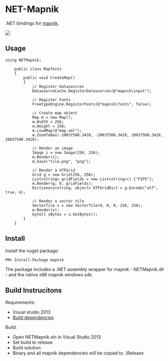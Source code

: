 NET-Mapnik
==========

.NET bindings for [mapnik](https://github.com/mapnik/mapnik).

[![](http://img.shields.io/nuget/v/mapnik.svg?style=flat-square)](https://www.nuget.org/packages/mapnik/)

Usage
-------
```
using NETMapnik;

    public class MapTests
    {
        public void CreateMap()
        {
            // Register Datasources
            DatasourceCache.RegisterDatasources(@"mapnik\input");

            // Register Fonts
            FreetypeEngine.RegisterFonts(@"mapnik\fonts", false);
            
            // Create map object
            Map m = new Map();
            m.Width = 256;
            m.Height = 256;
            m.LoadMap(@"map.xml");
            m.ZoomToBox(-20037508.3428, -20037508.3428, 20037508.3428, 20037508.3428);
            
            // Render an image
            Image i = new Image(256, 256);
            m.Render(i);
            m.Save("tile.png", "png");
            
            // Render a UTFGrid
            Grid g = new Grid(256, 256);
            List<string> gridFields = new List<string>() {"FIPS"};
            m.Render(g, 0, gridFields);
            Dictionary<string, object> UTFGridDict = g.Encode("utf", true, 4);
            
            // Render a vector tile
            VectorTile v = new VectorTile(0, 0, 0, 256, 256);
            m.Render(v);
            byte[] vBytes = v.GetBytes();
        }
    }
```

Install
-------
Install the nuget package:
```
PM> Install-Package mapnik
```
The package includes a .NET assembly wrapper for mapnik - NETMapnik.dll - and the native x86 mapnik windows sdk.


Build Instrucitons
------------------

Requirements:
  - Visual studio 2013
  - [Build dependencies](lib/readme.md)

Build:
  - Open NETMapnik.sln in Visual Studio 2013
  - Set build to release
  - Build solution
  - Binary and all mapnik dependencies will be copied to .\Release
